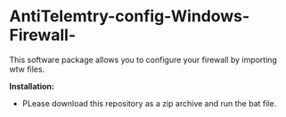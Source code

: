 # AntiTelemtry-config-Windows-Firewall-
This software package allows you to configure your firewall by importing wtw files.

<b> Installation: </b>
* PLease download this repository as a zip archive and run the bat file.
